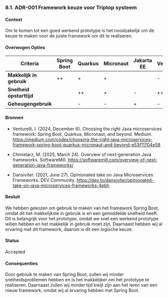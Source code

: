 ### 8.1. ADR-001 Framework keuze voor Triptop systeem


#### Context

Om te komen tot een goed werkend prototype is het noodzakelijk om de keuze te maken voor de juiste
framework om dit te realiseren.


#### Overwogen Opties

| **Criteria**                     | **Spring Boot** | **Quarkus** | **Micronaut** | **Jakarta EE** | **Vert.x** | **Dropwizard** | **Helidon** |
|----------------------------------|-----------------|-------------|---------------|----------------|------------|----------------|-------------|
| **Makkelijk in gebruik**         | ++              | +           | +             |                | -          | +              |             |
| **Snelheid opstarttijd**         |        | ++          | +             | -              | ++         |       | +           |
| **Geheugengebruik**              |        | -           | -             | +              | -          |       | _           |

#### Bronnen

- Venturelli, I. (2024, December 6). Choosing the right Java microservices framework: Spring Boot, Quarkus, Micronaut, and beyond. Medium. https://medium.com/codex/choosing-the-right-java-microservices-framework-spring-boot-quarkus-micronaut-and-beyond-e53f11704e58

- Chmielarz, M. (2025, March 24). Overview of next-generation Java frameworks. SoftwareMill. https://softwaremill.com/overview-of-next-generation-java-frameworks/

- Dansiviter. (2021, June 27). Opinionated take on Java Microservices Frameworks. DEV Community. https://dev.to/dansiviter/opinionated-take-on-java-microservices-frameworks-4ebh

#### Besluit
We hebben gekozen om gebruik te maken van het framework Spring Boot, omdat dit het makkelijkste in gebruik is en een gemiddelde snelheid heeft.  Dit is belangrijk voor het prototype, omdat we snel een werkend prototype willen hebben en het makkelijk in gebruik moet zijn. 
Daarnaast hebben wij al ervaring met dit framework, daarom is dit een logische keuze.

#### Status
Accepted

#### Consequenties
Door gebruik te maken van Spring Boot, zullen wij minder snelheidsproblemen hebben en is het makkelijker om het prototype te realiseren. 
Daarnaast zullen wij minder tijd kwijt zijn aan het leren van een nieuw framework, omdat wij al ervaring hebben met Spring Boot.





